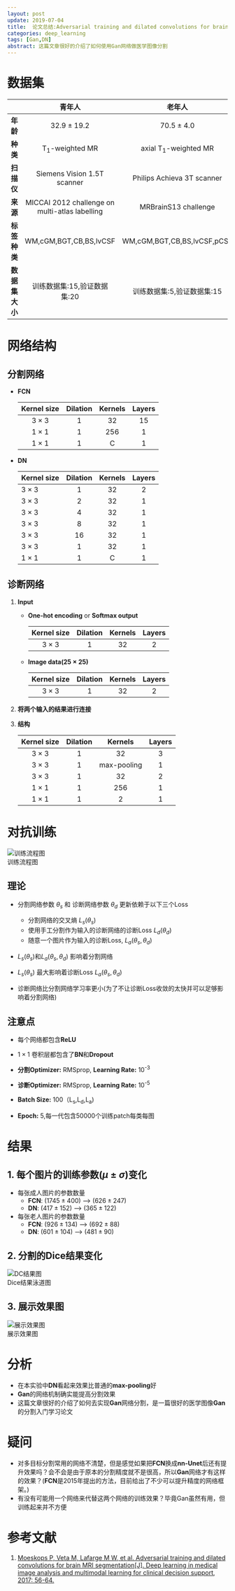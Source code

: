 ```yaml
---
layout: post
update: 2019-07-04
title:  论文总结:Adversarial training and dilated convolutions for brain MRI segmentation<sup>[1]</sup>
categories: deep_learning
tags: [Gan,DN]
abstract: 这篇文章很好的介绍了如何使用Gan网络做医学图像分割
---
```


# 数据集

|                |                     青年人                     |             老年人              |
| -------------: | :--------------------------------------------: | :-----------------------------: |
|       **年龄** |                 $32.9\pm19.2$                  |          $70.5\pm4.0$           |
|       **种类** |           T<sub>1</sub>-weighted MR            | axial T<sub>1</sub>-weighted MR |
|     **扫描仪** |          Siemens Vision 1.5T scanner           |   Philips Achieva 3T scanner    |
|       **来源** | MICCAI 2012 challenge on multi-atlas labelling |      MRBrainS13 challenge       |
|   **标签种类** |             WM,cGM,BGT,CB,BS,lvCSF             |   WM,cGM,BGT,CB,BS,lvCSF,pCSF   |
| **数据集大小** |          训练数据集:15,验证数据集:20           |   训练数据集:5,验证数据集:15    |

# 网络结构

## 分割网络

+ **FCN**

    | Kernel size | Dilation | Kernels | Layers |
    | :---------: | :------: | :-----: | :----: |
    | $3\times3$  |    1     |   32    |   15   |
    | $1\times1$  |    1     |   256   |   1    |
    | $1\times1$  |    1     |    C    |   1    |
        
+ **DN**

    | Kernel size | Dilation | Kernels | Layers |
    | :---------- | :------: | :-----: | :----: |
    | $3\times3$  |    1     |   32    |   2    |
    | $3\times3$  |    2     |   32    |   1    |
    | $3\times3$  |    4     |   32    |   1    |
    | $3\times3$  |    8     |   32    |   1    |
    | $3\times3$  |    16    |   32    |   1    |
    | $3\times3$  |    1     |   32    |   1    |
    | $1\times1$  |    1     |    C    |   1    |

## 诊断网络

1. **Input**

     + **One-hot encoding** or **Softmax output**
     
        | Kernel size | Dilation | Kernels | Layers |
        | :---------: | :------: | :-----: | :----: |
        | $3\times3$  |    1     |   32    |   2    |
        
     + **Image data($25\times25$)**
     
        | Kernel size | Dilation | Kernels | Layers |
        | :---------: | :------: | :-----: | :----: |
        | $3\times3$  |    1     |   32    |   2    |

2. **将两个输入的结果进行连接**
3. **结构**

    | Kernel size | Dilation |   Kernels   | Layers |
    | :---------: | :------: | :---------: | :----: |
    | $3\times3$  |    1     |     32      |   3    |
    | $3\times3$  |    1     | max-pooling |   1    |
    | $3\times3$  |    1     |     32      |   2    |
    | $1\times1$  |    1     |     256     |   1    |
    | $1\times1$  |    1     |      2      |   1    |

# 对抗训练

<div  class='image'>
    <img src='/assets/images/posts/2019/07/04/2019-07-04-adversarial_training.png' alt='训练流程图'/>
    <div class='image_alt'>训练流程图</div>
</div>

## 理论

* 分割网络参数 $\theta_s$  和 诊断网络参数 $\theta_d$ 更新依赖于以下三个Loss
    * 分割网络的交叉熵 $L_s(\theta_s)$
    * 使用手工分割作为输入的诊断网络的诊断Loss $L_d(\theta_d)$
    * 随意一个图片作为输入的诊断Loss, $L_a(\theta_s,\theta_d)$

* $L_s(\theta_s)$和$L_a(\theta_s,\theta_d)$ 影响着分割网络

* $L_s(\theta_s)$ 最大影响着诊断Loss $L_a(\theta_s,\theta_d)$

* 诊断网络比分割网络学习率更小(为了不让诊断Loss收敛的太快并可以足够影响着分割网络)
    
## 注意点
    
* 每个网络都包含**ReLU**

* $1\times1$ 卷积层都包含了**BN**和**Dropout**

* **分割Optimizer:** RMSprop, **Learning Rate:** 10<sup>-3</sup>

* **诊断Optimizer:** RMSprop, **Learning Rate:** 10<sup>-5</sup>

* **Batch Size:** 100（L<sub>s</sub>,L<sub>d</sub>,L<sub>a</sub>)

* **Epoch:** 5,每一代包含50000个训练patch每类每图

# 结果

## 1. 每个图片的训练参数$(\mu \pm \sigma)$变化

* 每张成人图片的参数数量
    * **FCN**: ($1745\pm400$) --> ($626\pm247$)
    * **DN**: ($417\pm152$) --> ($365\pm122$)
* 每张老人图片的参数数量
    * **FCN**: ($926\pm134$) --> ($692\pm88$)
    * **DN**: ($601\pm104$) --> ($481\pm90$)

## 2. 分割的Dice结果变化

<div class='image'>
    <img src='/assets/images/posts/2019/07/04/2019-07-04-dc_results.png' alt='DC结果图'/>
    <div class='image_alt'>Dice结果泳道图</div>
</div>

## 3. 展示效果图

<div class='image'>
    <img src='/assets/images/posts/2019/07/04/2019-07-04-image_result.png' alt='展示效果图'/>
    <div class='image_alt'>展示效果图</div>
</div>

# 分析

* 在本实验中**DN**看起来效果比普通的**max-pooling**好
* **Gan**的网络机制确实能提高分割效果
* 这篇文章很好的介绍了如何去实现**Gan**网络分割，是一篇很好的医学图像**Gan**的分割入门学习论文

# 疑问

* 对多目标分割常用的网络不清楚，但是感觉如果把**FCN**换成**nn-Unet**后还有提升效果吗？会不会是由于原本的分割精度就不是很高，所以**Gan**网络才有这样的效果？(**FCN**是2015年提出的方法，目前给出了不少可以提升精度的网络框架。)
* 有没有可能用一个网络来代替这两个网络的训练效果？毕竟Gan虽然有用，但训练起来并不方便

# 参考文献

1. [Moeskops P, Veta M, Lafarge M W, et al. Adversarial training and dilated convolutions for brain MRI segmentation[J]. Deep learning in medical image analysis and multimodal learning for clinical decision support, 2017: 56-64.](https://arxiv.org/pdf/1707.03195.pdf)
